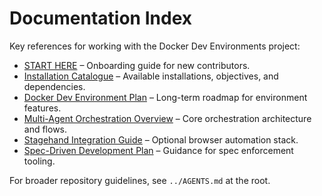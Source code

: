 # Documentation Index

Key references for working with the Docker Dev Environments project:

- [START HERE](START-HERE.md) – Onboarding guide for new contributors.
- [Installation Catalogue](installation-catalogue.md) – Available installations, objectives, and dependencies.
- [Docker Dev Environment Plan](docker-dev-environment-plan.md) – Long-term roadmap for environment features.
- [Multi-Agent Orchestration Overview](docker-dev-multi-agent-orchestration.md) – Core orchestration architecture and flows.
- [Stagehand Integration Guide](stagehand-integration.md) – Optional browser automation stack.
- [Spec-Driven Development Plan](spec-driven-development-plan.md) – Guidance for spec enforcement tooling.

For broader repository guidelines, see `../AGENTS.md` at the root.
